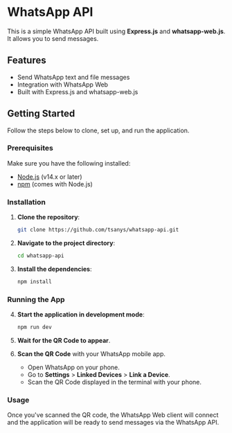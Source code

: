 # WhatsApp API

This is a simple WhatsApp API built using **Express.js** and **whatsapp-web.js**. It allows you to send messages.

## Features

- Send WhatsApp text and file messages
- Integration with WhatsApp Web
- Built with Express.js and whatsapp-web.js

## Getting Started

Follow the steps below to clone, set up, and run the application.

### Prerequisites

Make sure you have the following installed:

- [Node.js](https://nodejs.org/) (v14.x or later)
- [npm](https://www.npmjs.com/) (comes with Node.js)

### Installation

1. **Clone the repository**:

   ```bash
   git clone https://github.com/tsanys/whatsapp-api.git
   ```

2. **Navigate to the project directory**:

   ```bash
   cd whatsapp-api
   ```

3. **Install the dependencies**:

   ```bash
   npm install
   ```

### Running the App

4. **Start the application in development mode**:

   ```bash
   npm run dev
   ```

5. **Wait for the QR Code to appear**.

6. **Scan the QR Code** with your WhatsApp mobile app.

   - Open WhatsApp on your phone.
   - Go to **Settings** > **Linked Devices** > **Link a Device**.
   - Scan the QR Code displayed in the terminal with your phone.

### Usage

Once you've scanned the QR code, the WhatsApp Web client will connect and the application will be ready to send messages via the WhatsApp API.
